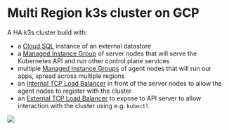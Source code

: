 # Multi Region k3s cluster on GCP

A HA k3s cluster build with:

- a [Cloud SQL](https://cloud.google.com/sql) instance of an external datastore
- a [Managed Instance Group](https://cloud.google.com/compute/docs/instance-groups) of server nodes that will serve the Kubernetes API and run other control plane services
- multiple [Managed Instance Groups](https://cloud.google.com/compute/docs/instance-groups) of agent nodes that will run our apps, spread across multiple regions
- an [Internal TCP Load Balancer](https://cloud.google.com/load-balancing/docs/internal) in front of the server nodes to allow the agent nodes to register with the cluster
- an [External TCP Load Balancer](https://cloud.google.com/load-balancing/docs/network) to expose to API server to allow interaction with the cluster using e.g. `kubectl`

<img src="docs/k3s-on-gcp.png">
